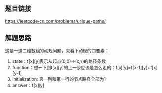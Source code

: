 ## 题目链接
https://leetcode-cn.com/problems/unique-paths/

## 解题思路
这是一道二维数组的动规问题，来看下动规的四要素：
1. state：f[x][y]表示从起点(0,0)->(x,y)的路径条数
2. function：想一下到f[x][y]的上一步应该是怎么走的：f[x][y]=f[x-1][y]+f[x][y-1]
3. initialization: 第一列和第一行的节点路径全部为1
4. answer：f[x][y]